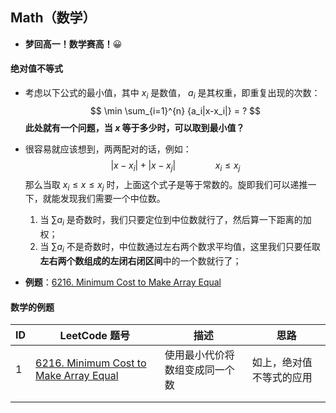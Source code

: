 ## Math（数学）

- **梦回高一！数学赛高！**😀



#### 绝对值不等式

- 考虑以下公式的最小值，其中 $x_i$ 是数值， $a_i$ 是其权重，即重复出现的次数：
  $$
  \min \sum_{i=1}^{n} {a_i|x-x_i|} = ?
  $$
  **此处就有一个问题，当 $x$ 等于多少时，可以取到最小值？**

- 很容易就应该想到，两两配对的话，例如：
  $$
  |x-x_i|+|x-x_j| \qquad\qquad x_i \leq x_j
  $$
  那么当取 $x_i \leq x \leq x_j$ 时，上面这个式子是等于常数的。旋即我们可以递推一下，就能发现我们需要一个中位数。

  1. 当 $\sum a_i$ 是奇数时，我们只要定位到中位数就行了，然后算一下距离的加权；
  2. 当 $\sum a_i$ 不是奇数时，中位数通过左右两个数求平均值，这里我们只要任取**左右两个数组成的左闭右闭区间**中的一个数就行了；

- **例题**：[6216. Minimum Cost to Make Array Equal](https://leetcode.cn/problems/minimum-cost-to-make-array-equal/)



#### 数学的例题

| ID   | LeetCode 题号                                                | 描述                           | 思路                     |
| ---- | ------------------------------------------------------------ | ------------------------------ | ------------------------ |
| 1    | [6216. Minimum Cost to Make Array Equal](https://leetcode.cn/problems/minimum-cost-to-make-array-equal/) | 使用最小代价将数组变成同一个数 | 如上，绝对值不等式的应用 |
|      |                                                              |                                |                          |
|      |                                                              |                                |                          |

